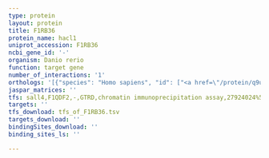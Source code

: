 ```yaml
---
type: protein
layout: protein
title: F1RB36
protein_name: hacl1
uniprot_accession: F1RB36
ncbi_gene_id: '-'
organism: Danio rerio
function: target gene
number_of_interactions: '1'
orthologs: '[{"species": "Homo sapiens", "id": ["<a href=\"/protein/q9uj83\">Q9UJ83</a>"]}, {"species": "Mus musculus", "id": ["<a href=\"/protein/q9qxe0\">Q9QXE0</a>"]}, {"species": "Rattus norvegicus", "id": ["<a href=\"/protein/q8chm7\">Q8CHM7</a>"]}, {"species": "Drosophila melanogaster", "id": ["<a href=\"/protein/q7k3b7\">Q7K3B7</a>"]}, {"species": "Caenorhabditis elegans", "id": ["<a href=\"/protein/q17474\">Q17474</a>"]}, {"species": "Saccharomyces cerevisiae", "id": ["P39994"]}]'
jaspar_matrices: ''
tfs: sall4,F1QDF2,-,GTRD,chromatin immunoprecipitation assay,27924024%5Buid%5D,No
targets: ''
tfs_download: tfs_of_F1RB36.tsv
targets_download: ''
bindingSites_download: ''
binding_sites_ls: ''

---
```

